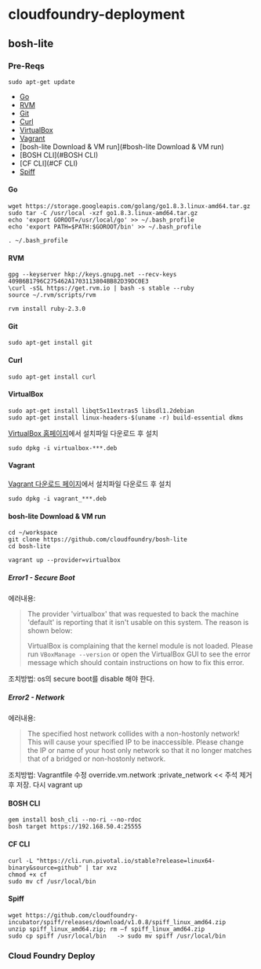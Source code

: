# cloudfoundry-deployment

## bosh-lite

### Pre-Reqs
```
sudo apt-get update
```
- [Go](#Go)  
- [RVM](#RVM)  
- [Git](#Git)  
- [Curl](#Curl)  
- [VirtualBox](#VirtualBox)  
- [Vagrant](#Vagrant)  
- [bosh-lite Download & VM run](#bosh-lite Download & VM run)  
- [BOSH CLI](#BOSH CLI)  
- [CF CLI](#CF CLI)  
- [Spiff](#Spiff)  

#### Go
```
wget https://storage.googleapis.com/golang/go1.8.3.linux-amd64.tar.gz
sudo tar -C /usr/local -xzf go1.8.3.linux-amd64.tar.gz
echo 'export GOROOT=/usr/local/go' >> ~/.bash_profile
echo 'export PATH=$PATH:$GOROOT/bin' >> ~/.bash_profile

. ~/.bash_profile
```

#### RVM
```
gpg --keyserver hkp://keys.gnupg.net --recv-keys 409B6B1796C275462A1703113804BB82D39DC0E3
\curl -sSL https://get.rvm.io | bash -s stable --ruby
source ~/.rvm/scripts/rvm

rvm install ruby-2.3.0
```

#### Git
```
sudo apt-get install git
```

#### Curl
```
sudo apt-get install curl
```

#### VirtualBox
```
sudo apt-get install libqt5x11extras5 libsdl1.2debian
sudo apt-get install linux-headers-$(uname -r) build-essential dkms
```
[VirtualBox 홈페이지](https://www.virtualbox.org)에서 설치파일 다운로드 후 설치
```
sudo dpkg -i virtualbox-***.deb
```

#### Vagrant
[Vagrant 다운로드 페이지](https://www.vagrantup.com/downloads.html)에서 설치파일 다운로드 후 설치
```
sudo dpkg -i vagrant_***.deb
```

#### bosh-lite Download & VM run
```
cd ~/workspace
git clone https://github.com/cloudfoundry/bosh-lite
cd bosh-lite

vagrant up --provider=virtualbox
```
##### Error1 - Secure Boot
에러내용:
>The provider 'virtualbox' that was requested to back the machine
>'default' is reporting that it isn't usable on this system. The
>reason is shown below:
>
>VirtualBox is complaining that the kernel module is not loaded. Please
>run `VBoxManage --version` or open the VirtualBox GUI to see the error
>message which should contain instructions on how to fix this error.

조치방법: os의 secure boot를 disable 해야 한다.

##### Error2 - Network
에러내용:
>The specified host network collides with a non-hostonly network!
>This will cause your specified IP to be inaccessible. Please change
>the IP or name of your host only network so that it no longer matches that of
>a bridged or non-hostonly network.

조치방법: Vagrantfile 수정
override.vm.network :private_network  << 주석 제거 후 저장. 다시 vagrant up

#### BOSH CLI
```
gem install bosh_cli --no-ri --no-rdoc
bosh target https://192.168.50.4:25555
```

#### CF CLI
```
curl -L "https://cli.run.pivotal.io/stable?release=linux64-binary&source=github" | tar xvz
chmod +x cf
sudo mv cf /usr/local/bin
```

#### Spiff
```
wget https://github.com/cloudfoundry-incubator/spiff/releases/download/v1.0.8/spiff_linux_amd64.zip
unzip spiff_linux_amd64.zip; rm –f spiff_linux_amd64.zip
sudo cp spiff /usr/local/bin   -> sudo mv spiff /usr/local/bin 
```


### Cloud Foundry Deploy
